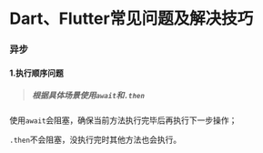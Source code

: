 # Dart、Flutter常见问题及解决技巧

### 异步

#### 1.执行顺序问题

> ##### 根据具体场景使用`await`和`.then`

使用`await`会阻塞，确保当前方法执行完毕后再执行下一步操作；

`.then`不会阻塞，没执行完时其他方法也会执行。

